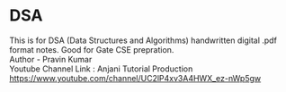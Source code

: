 # DSA
This is for DSA (Data Structures and Algorithms) handwritten digital .pdf format notes. Good for Gate CSE prepration.
<br>
Author - Pravin Kumar
<br>
Youtube Channel Link : Anjani Tutorial Production
<br>
https://www.youtube.com/channel/UC2lP4xv3A4HWX_ez-nWp5gw
